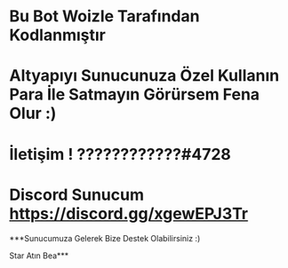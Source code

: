 # Bu Bot Woizle Tarafından Kodlanmıştır

# Altyapıyı Sunucunuza Özel Kullanın Para İle Satmayın Görürsem Fena Olur :)

# İletişim ! ????????????#4728

# Discord Sunucum https://discord.gg/xgewEPJ3Tr

***Sunucumuza Gelerek Bize Destek Olabilirsiniz :)

Star Atın Bea***
